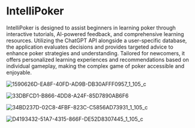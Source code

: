 # IntelliPoker

IntelliPoker is designed to assist beginners in learning poker through interactive tutorials, AI-powered feedback, and comprehensive learning resources. Utilizing the ChatGPT API alongside a user-specific database, the application evaluates decisions and provides targeted advice to enhance poker strategies and understanding. Tailored for newcomers, it offers personalized learning experiences and recommendations based on individual gameplay, making the complex game of poker accessible and enjoyable.

![1590626D-EA8F-40FD-AD9B-DB30AFFF0957_1_105_c](https://github.com/user-attachments/assets/d5195fbf-cd7c-4d30-a191-bc7a9abf31a4)



![33DBFCD1-B866-4DD8-A24F-85D7890AB6F6](https://github.com/user-attachments/assets/fbac096e-40c7-4c8f-a859-08ee22220ad1)


![34BD237D-02C8-4FBF-823C-C5856AD73931_1_105_c](https://github.com/user-attachments/assets/20d6a7ca-d9e6-42d0-9462-a74641d77107)


![D4193432-51A7-4315-866F-DE52D8307445_1_105_c](https://github.com/user-attachments/assets/857d5454-7817-426a-87be-f68d543ac580)


